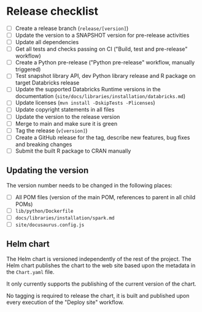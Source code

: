 # Release checklist

- [ ] Create a release branch (`release/[version]`)
- [ ] Update the version to a SNAPSHOT version for pre-release activities
- [ ] Update all dependencies
- [ ] Get all tests and checks passing on CI ("Build, test and pre-release"
  workflow)
- [ ] Create a Python pre-release ("Python pre-release" workflow, manually
  triggered)
- [ ] Test snapshot library API, dev Python library release and R package on
  target Databricks release
- [ ] Update the supported Databricks Runtime versions in the
  documentation (`site/docs/libraries/installation/databricks.md`)
- [ ] Update licenses (`mvn install -DskipTests -Plicenses`)
- [ ] Update copyright statements in all files
- [ ] Update the version to the release version
- [ ] Merge to main and make sure it is green
- [ ] Tag the release (`v[version]`)
- [ ] Create a GitHub release for the tag, describe new features, bug fixes and
  breaking changes
- [ ] Submit the built R package to CRAN manually

## Updating the version

The version number needs to be changed in the following places:

- [ ] All POM files (version of the main POM, references to parent in all child
  POMs)
- [ ] `lib/python/Dockerfile`
- [ ] `docs/libraries/installation/spark.md`
- [ ] `site/docusaurus.config.js`

## Helm chart

The Helm chart is versioned independently of the rest of the project. The Helm
chart publishes the chart to the web site based upon the metadata in
the `Chart.yaml` file.

It only currently supports the publishing of the current version of the chart.

No tagging is required to release the chart, it is built and published upon
every execution of the "Deploy site" workflow.
